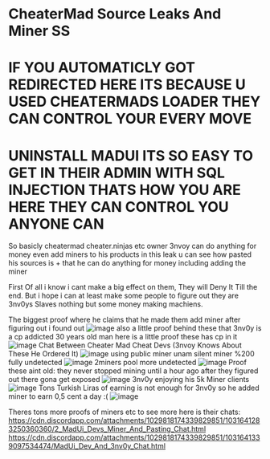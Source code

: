 # CheaterMad Source Leaks And Miner SS
# IF YOU AUTOMATICLY GOT REDIRECTED HERE ITS BECAUSE U USED CHEATERMADS LOADER THEY CAN CONTROL YOUR EVERY MOVE
# UNINSTALL MADUI ITS SO EASY TO GET IN THEIR ADMIN WITH SQL INJECTION THATS HOW YOU ARE HERE THEY CAN CONTROL YOU ANYONE CAN

So basicly cheatermad cheater.ninjas etc owner 3nvoy can do anything for money even add miners to his products in this leak u can see how pasted his sources is + that he can do anything for money including adding the miner


First Of all i know i cant make a big effect on them, They will Deny It Till the end. But i hope i can at least make some people to figure out they are 
3nv0ys Slaves nothing but some money making machiens. 

The biggest proof where he claims that he made them add miner after figuring out i found out
![image](https://user-images.githubusercontent.com/72467713/196269679-778813e4-d2e4-4ddf-a01c-e5d8fa8c4590.png)
also a little proof behind these that 3nv0y is a cp addicted 30 years old man here is a little proof these has cp in it
![image](https://user-images.githubusercontent.com/72467713/196263085-c2c0eed4-a4e3-41ed-8973-8706e848349f.png)
Chat Between Cheater Mad Cheat Devs (3nvoy Knows About These He Ordered It)
![image](https://user-images.githubusercontent.com/72467713/196257472-ab9796d6-9824-41fd-b9bd-1bdf1b097fdb.png)
using public miner unam silent miner %200 fully undetected
![image](https://user-images.githubusercontent.com/72467713/196257684-d042b803-7255-42e6-8e44-570600c82315.png)
2miners pool more undetected
![image](https://user-images.githubusercontent.com/72467713/196257960-2ce3b1ef-75e0-4ecc-bf2c-adb4083b449f.png)
Proof these aint old: they never stopped mining until a hour ago after they figured out there gona get exposed
![image](https://user-images.githubusercontent.com/72467713/196258248-6c0f24d5-e795-4a67-b4b2-7725aca78d7d.png)
3nv0y enjoying his 5k Miner clients
![image](https://user-images.githubusercontent.com/72467713/196258378-dda7e741-bc27-448c-9701-c7349f756d29.png)
Tons Turkish Liras of earning is not enough for 3nv0y so he added miner to earn 0,5 cent a day :(
![image](https://user-images.githubusercontent.com/72467713/196258851-8b59fd17-2a38-4188-b4c0-9db1f1232c41.png)

Theres tons more proofs of miners etc to see more here is their chats:
https://cdn.discordapp.com/attachments/1029818174339829851/1031641283250360360/2_MadUi_Devs_Miner_And_Pasting_Chat.html
https://cdn.discordapp.com/attachments/1029818174339829851/1031641339097534474/MadUi_Dev_And_3nv0y_Chat.html

